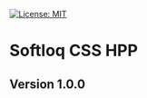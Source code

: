 [![License: MIT](https://img.shields.io/badge/License-MIT-yellow.svg)](https://opensource.org/licenses/MIT)
# Softloq CSS HPP
## Version 1.0.0
